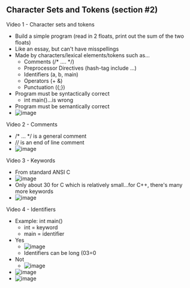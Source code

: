 ## Character Sets and Tokens (section #2)

Video 1 - Character sets and tokens
- Build a simple program (read in 2 floats, print out the sum of the two floats)
- Like an essay, but can't have misspellings
- Made by characters/lexical elements/tokens such as...
  - Comments (/* .... */)
  - Preprocessor Directives (hash-tag include ...)
  - Identifiers (a, b, main)
  - Operators (+ &)
  - Punctuation ({;})
- Program must be syntactically correct
  - int main()...is wrong
- Program must be semantically correct
- ![image](https://github.com/user-attachments/assets/5d59c705-ae69-45e6-b66e-bbca6d151222)

Video 2 - Comments
- /* ... */ is a general comment
- // is an end of line comment
- ![image](https://github.com/user-attachments/assets/0911d1be-63c8-4a6f-a35e-54cb79526aa4)

Video 3 - Keywords
- From standard ANSI C
- ![image](https://github.com/user-attachments/assets/811ac10a-4816-44ae-a209-435283c276fb)
- Only about 30 for C which is relatively small...for C++, there's many more keywords
- ![image](https://github.com/user-attachments/assets/53a978c5-50e4-44d6-9f73-eef8afe26dad)

Video 4 - Identifiers
- Example: int main()
  - int = keyword
  - main = identifier
- Yes
  - ![image](https://github.com/user-attachments/assets/cea65299-e034-48b5-bd2a-4049357539a7)
  - Identifiers can be long (03=0
- Not
  - ![image](https://github.com/user-attachments/assets/3cb6b33f-0101-4647-b13d-0776cc6351f9)
- ![image](https://github.com/user-attachments/assets/086b9d85-acbc-4bf4-8c4b-36ea0e28378c)
- ![image](https://github.com/user-attachments/assets/cbac588d-4edf-428e-b963-424912ffc29e)


 
